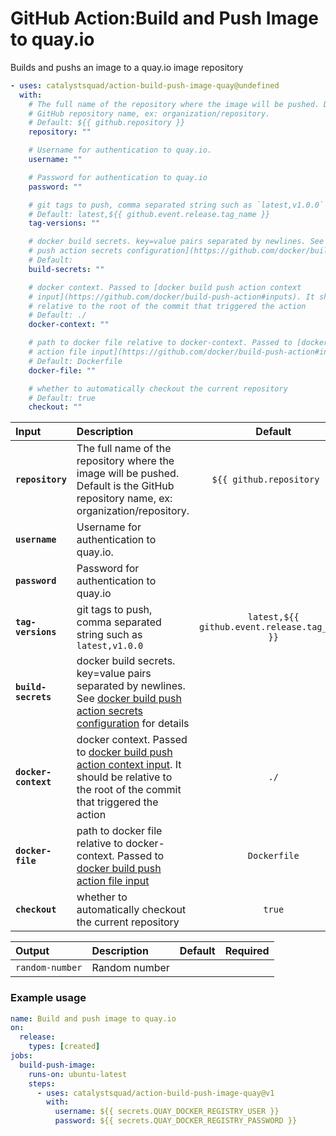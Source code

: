 <!-- start title -->

# GitHub Action:Build and Push Image to quay.io

<!-- end title -->
<!-- start description -->

Builds and pushs an image to a quay.io image repository

<!-- end description -->
<!-- start contents -->
<!-- end contents -->
<!-- start usage -->

```yaml
- uses: catalystsquad/action-build-push-image-quay@undefined
  with:
    # The full name of the repository where the image will be pushed. Default is the
    # GitHub repository name, ex: organization/repository.
    # Default: ${{ github.repository }}
    repository: ""

    # Username for authentication to quay.io.
    username: ""

    # Password for authentication to quay.io
    password: ""

    # git tags to push, comma separated string such as `latest,v1.0.0`
    # Default: latest,${{ github.event.release.tag_name }}
    tag-versions: ""

    # docker build secrets. key=value pairs separated by newlines. See [docker build
    # push action secrets configuration](https://github.com/docker/build-push-action/blob/master/docs/advanced/secrets.md) for details
    # Default:
    build-secrets: ""

    # docker context. Passed to [docker build push action context
    # input](https://github.com/docker/build-push-action#inputs). It should be
    # relative to the root of the commit that triggered the action
    # Default: ./
    docker-context: ""

    # path to docker file relative to docker-context. Passed to [docker build push
    # action file input](https://github.com/docker/build-push-action#inputs)
    # Default: Dockerfile
    docker-file: ""

    # whether to automatically checkout the current repository
    # Default: true
    checkout: ""
```

<!-- end usage -->
<!-- start inputs -->

| **Input**            | **Description**                                                                                                                                                                                                 |                  **Default**                  | **Required** |
| :------------------- | :-------------------------------------------------------------------------------------------------------------------------------------------------------------------------------------------------------------- | :-------------------------------------------: | :----------: |
| **`repository`**     | The full name of the repository where the image will be pushed. Default is the GitHub repository name, ex: organization/repository.                                                                             |          `${{ github.repository }}`           |  **false**   |
| **`username`**       | Username for authentication to quay.io.                                                                                                                                                                         |                                               |   **true**   |
| **`password`**       | Password for authentication to quay.io                                                                                                                                                                          |                                               |   **true**   |
| **`tag-versions`**   | git tags to push, comma separated string such as `latest,v1.0.0`                                                                                                                                                | `latest,${{ github.event.release.tag_name }}` |  **false**   |
| **`build-secrets`**  | docker build secrets. key=value pairs separated by newlines. See [docker build push action secrets configuration](https://github.com/docker/build-push-action/blob/master/docs/advanced/secrets.md) for details |                                               |  **false**   |
| **`docker-context`** | docker context. Passed to [docker build push action context input](https://github.com/docker/build-push-action#inputs). It should be relative to the root of the commit that triggered the action               |                     `./`                      |  **false**   |
| **`docker-file`**    | path to docker file relative to docker-context. Passed to [docker build push action file input](https://github.com/docker/build-push-action#inputs)                                                             |                 `Dockerfile`                  |  **false**   |
| **`checkout`**       | whether to automatically checkout the current repository                                                                                                                                                        |                    `true`                     |  **false**   |

<!-- end inputs -->
<!-- start outputs -->

| **Output**      | **Description** | **Default** | **Required** |
| :-------------- | :-------------- | ----------- | ------------ |
| `random-number` | Random number   |             |              |

<!-- end outputs -->
<!-- start examples -->

### Example usage

```yaml
name: Build and push image to quay.io
on:
  release:
    types: [created]
jobs:
  build-push-image:
    runs-on: ubuntu-latest
    steps:
      - uses: catalystsquad/action-build-push-image-quay@v1
        with:
          username: ${{ secrets.QUAY_DOCKER_REGISTRY_USER }}
          password: ${{ secrets.QUAY_DOCKER_REGISTRY_PASSWORD }}
```

<!-- end examples -->
<!-- start [.github/ghdocs/examples/] -->
<!-- end [.github/ghdocs/examples/] -->
